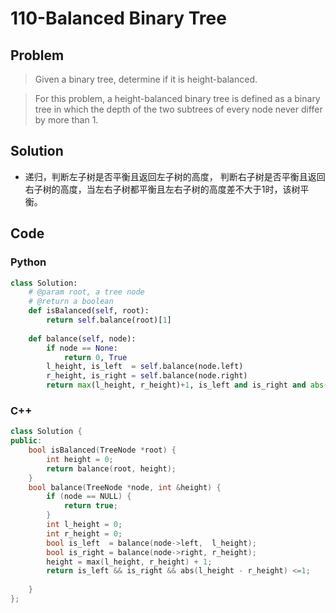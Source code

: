 # 110-Balanced Binary Tree

## Problem

> Given a binary tree, determine if it is height-balanced.

> For this problem, a height-balanced binary tree is defined as a binary tree in which the depth of the two subtrees of every node never differ by more than 1.

## Solution

- 递归，判断左子树是否平衡且返回左子树的高度， 判断右子树是否平衡且返回右子树的高度，当左右子树都平衡且左右子树的高度差不大于1时，该树平衡。

## Code

### Python

```python
class Solution:
    # @param root, a tree node
    # @return a boolean
    def isBalanced(self, root):
        return self.balance(root)[1]
    
    def balance(self, node):
        if node == None:
            return 0, True
        l_height, is_left  = self.balance(node.left)
        r_height, is_right = self.balance(node.right)
        return max(l_height, r_height)+1, is_left and is_right and abs(l_height - r_height) <= 1
```

### C++

```cpp
class Solution {
public:
    bool isBalanced(TreeNode *root) {
        int height = 0;
        return balance(root, height);
    }
    bool balance(TreeNode *node, int &height) {
        if (node == NULL) {
            return true;
        }
        int l_height = 0;
        int r_height = 0;
        bool is_left  = balance(node->left,  l_height);
        bool is_right = balance(node->right, r_height);
        height = max(l_height, r_height) + 1;
        return is_left && is_right && abs(l_height - r_height) <=1;
        
    }
};
```
